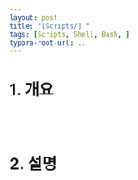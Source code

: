 ```yaml
---
layout: post
title: "[Scripts/] "
tags: [Scripts, Shell, Bash, ]
typora-root-url: ..
---
```


# 1. 개요

<br><br>
# 2. 설명

<br>
